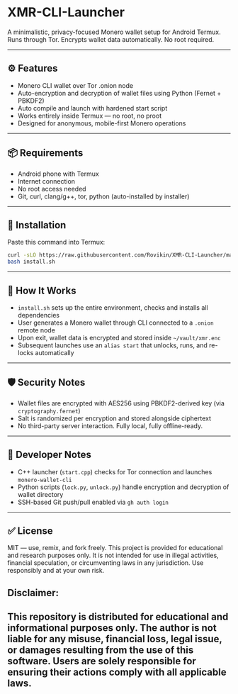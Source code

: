 # XMR-CLI-Launcher

A minimalistic, privacy-focused Monero wallet setup for Android Termux.  
Runs through Tor. Encrypts wallet data automatically. No root required.

---

## ⚙️ Features

- Monero CLI wallet over Tor .onion node
- Auto-encryption and decryption of wallet files using Python (Fernet + PBKDF2)
- Auto compile and launch with hardened start script
- Works entirely inside Termux — no root, no proot
- Designed for anonymous, mobile-first Monero operations

---

## 📦 Requirements

- Android phone with Termux
- Internet connection
- No root access needed
- Git, curl, clang/g++, tor, python (auto-installed by installer)

---

## 🧪 Installation

Paste this command into Termux:

```bash
curl -sLO https://raw.githubusercontent.com/Rovikin/XMR-CLI-Launcher/main/install.sh
bash install.sh
```

---

## 🔐 How It Works

- `install.sh` sets up the entire environment, checks and installs all dependencies
- User generates a Monero wallet through CLI connected to a `.onion` remote node
- Upon exit, wallet data is encrypted and stored inside `~/vault/xmr.enc`
- Subsequent launches use an `alias start` that unlocks, runs, and re-locks automatically

---

## 🛡️ Security Notes

- Wallet files are encrypted with AES256 using PBKDF2-derived key (via `cryptography.fernet`)
- Salt is randomized per encryption and stored alongside ciphertext
- No third-party server interaction. Fully local, fully offline-ready.

---

## 🧠 Developer Notes

- C++ launcher (`start.cpp`) checks for Tor connection and launches `monero-wallet-cli`
- Python scripts (`lock.py`, `unlock.py`) handle encryption and decryption of wallet directory
- SSH-based Git push/pull enabled via `gh auth login`

---

## ✅ License

MIT — use, remix, and fork freely. This project is provided for educational and research purposes only. It is not intended for use in illegal activities, financial speculation, or circumventing laws in any jurisdiction. Use responsibly and at your own risk.


## Disclaimer:
This repository is distributed for educational and informational purposes only. The author is not liable for any misuse, financial loss, legal issue, or damages resulting from the use of this software. Users are solely responsible for ensuring their actions comply with all applicable laws.
---
